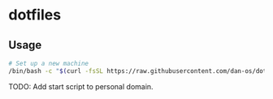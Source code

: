 # dotfiles

## Usage

```bash
# Set up a new machine
/bin/bash -c "$(curl -fsSL https://raw.githubusercontent.com/dan-os/dotfiles/HEAD/start.sh)"
```

TODO: Add start script to personal domain.
